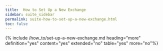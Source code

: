 ```yaml
---
title:  How to Set Up a New Exchange
sidebar: suite_sidebar
permalink: suite-how-to-set-up-a-new-exchange.html
toc: false
---
```


{% include /how_to/set-up-a-new-exchange.md heading="more" definition="yes" content="yes" extended="no" table="yes" more="no"%}